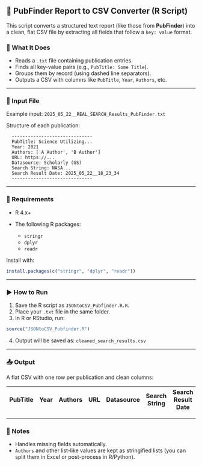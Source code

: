 ## 📄 PubFinder Report to CSV Converter (R Script)

This script converts a structured text report (like those from **PubFinder**) into a clean, flat CSV file by extracting all fields that follow a `key: value` format.

### 🔧 What It Does

* Reads a `.txt` file containing publication entries.
* Finds all key-value pairs (e.g., `PubTitle: Some Title`).
* Groups them by record (using dashed line separators).
* Outputs a CSV with columns like `PubTitle`, `Year`, `Authors`, etc.

---

### 📁 Input File

Example input:
`2025_05_22__REAL_SEARCH_Results_PubFinder.txt`

Structure of each publication:

```
  ------------------------------
  PubTitle: Science Utilizing...
  Year: 2021
  Authors: ['A Author', 'B Author']
  URL: https://...
  Datasource: Scholarly (GS)
  Search String: NASA...
  Search Result Date: 2025_05_22__18_23_34
  ------------------------------
```

---

### 🧪 Requirements

* R 4.x+
* The following R packages:

  * `stringr`
  * `dplyr`
  * `readr`

Install with:

```r
install.packages(c("stringr", "dplyr", "readr"))
```

---

### ▶️ How to Run

1. Save the R script as `JSONtoCSV_Pubfinder.R.R`.
2. Place your `.txt` file in the same folder.
3. In R or RStudio, run:

```r
source("JSONtoCSV_Pubfinder.R")
```

4. Output will be saved as:
   `cleaned_search_results.csv`

---

### 📤 Output

A flat CSV with one row per publication and clean columns:

| PubTitle | Year | Authors | URL | Datasource | Search String | Search Result Date |
| -------- | ---- | ------- | --- | ---------- | ------------- | ------------------ |

---

### 📌 Notes

* Handles missing fields automatically.
* `Authors` and other list-like values are kept as stringified lists (you can split them in Excel or post-process in R/Python).


